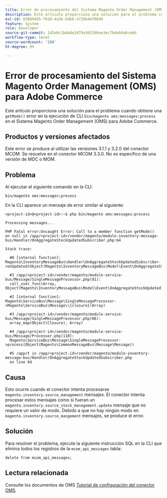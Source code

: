 ```yaml
---
title: Error de procesamiento del Sistema Magento Order Management (OMS) para Adobe Commerce
description: Este artículo proporciona una solución para el problema cuando se obtiene un error "getMode()" en la CLI que ejecuta "bin/magento oms":messages:process` en el Sistema Magento Order Management (OMS) para Adobe Commerce.
exl-id: 83089465-f810-4a3b-bdb6-4720b44f0b49
feature: System
role: Developer
source-git-commit: 1d2e0c1b4a8e3d79a362500ee3ec7bde84a6ce0d
workflow-type: tm+mt
source-wordcount: '208'
ht-degree: 0%

---
```


# Error de procesamiento del Sistema Magento Order Management (OMS) para Adobe Commerce

Este artículo proporciona una solución para el problema cuando obtiene una `getMode()` error en la ejecución de CLI `bin/magento oms:messages:process` en el Sistema Magento Order Management (OMS) para Adobe Commerce.

## Productos y versiones afectados

Este error se produce al utilizar las versiones 3.1.1 y 3.2.0 del conector MCOM. Se resuelve en el conector MCOM 3.3.0. No es específico de una versión de MDC o MOM.

## Problema

Al ejecutar el siguiente comando en la CLI:

`bin/magento oms:messages:process`

En la CLI aparece un mensaje de error similar al siguiente:

```
<project-id>@<project-id>:~$ php bin/magento oms:messages:process

Processing messages...

PHP Fatal error:Uncaught Error: Call to a member function getMode()
on null in /app/<project-id>/vendor/magento/module-inventory-message-bus/Handler/OnAggregateStockUpdatedSubscriber.php:64

Stack trace:

  #0 [internal function]: Magento\InventoryMessageBus\Handler\OnAggregateStockUpdatedSubscriber->onUpdated(Object(Magento\InventoryMessageBus\Model\Event\OnAggregateStockUpdated))

  #1 /app/<project-id>/vendor/magento/module-service-bus/Message/SingleMessageProcessor.php(81):
  call_user_func(Array, Object(Magento\InventoryMessageBus\Model\Event\OnAggregateStockUpdated))

  #2 [internal function]: Magento\ServiceBus\Message\SingleMessageProcessor->Magento\ServiceBus\Message\\{closure}(Array)

  #3 /app/<project-id>/vendor/magento/module-service-bus/Message/SingleMessageProcessor.php(86):
  array_map(Object(Closure), Array)

  #4 /app/<project-id>/vendor/magento/module-service-bus/Message/Processor.php(110):
  Magento\ServiceBus\Message\SingleMessageProcessor->process(Object(Magento\CommonMessageBus\Message\Message))

  #5 /app/t in /app/<project-id>/vendor/magento/module-inventory-message-bus/Handler/OnAggregateStockUpdatedSubscriber.php
  on line 64
```

## Causa

Esto ocurre cuando el conector intenta procesarse `magento.inventory.source_management` mensajes. El conector intenta procesar estos mensajes como si fueran un `magento.inventory.source_stock_management.update` mensaje que no requiere un valor de modo. Debido a que no hay ningún modo en `magento.inventory.source_mangement` mensajes, se produce el error.

## Solución

Para resolver el problema, ejecute la siguiente instrucción SQL en la CLI que elimina todos los registros de la `mcom_api_messages` tabla:

`delete from mcom_api_messages;`

## Lectura relacionada

Consulte los documentos de OMS [Tutorial de configuración del conector OMS](https://omsdocs.magento.com/en/integration/connector/setup-tutorial/).
